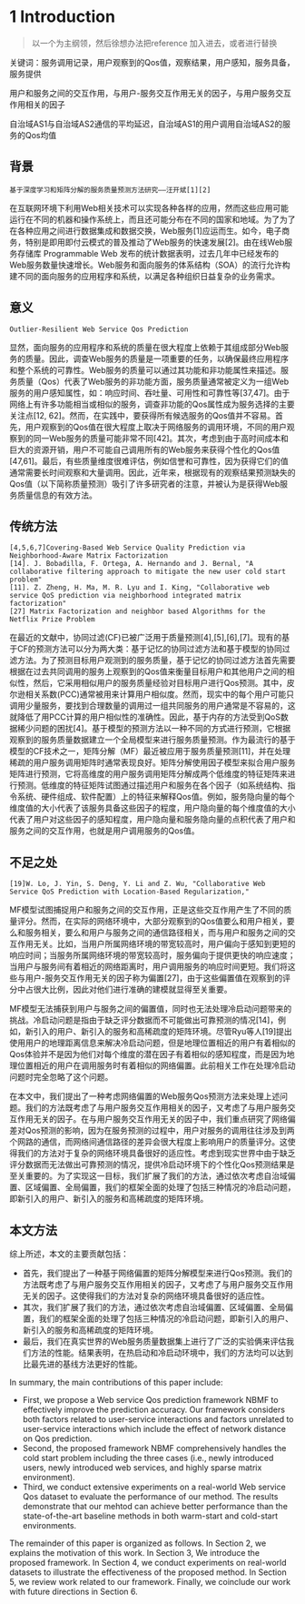 # 1 Introduction

> 以一个为主纲领，然后徐想办法把reference 加入进去，或者进行替换

关键词：服务调用记录，用户观察到的Qos值，观察结果，用户感知，服务具备，服务提供

用户和服务之间的交互作用，与用户-服务交互作用无关的因子，与用户服务交互作用相关的因子

自治域AS1与自治域AS2通信的平均延迟，自治域AS1的用户调用自治域AS2的服务的Qos均值

## 背景

```
基于深度学习和矩阵分解的服务质量预测方法研究——汪开斌[1][2]
```

在互联网环境下利用Web相关技术可以实现各种各样的应用，然而这些应用可能运行在不同的机器和操作系统上，而且还可能分布在不同的国家和地域。为了为了在各种应用之间进行数据集成和数据交换，Web服务[1]应运而生。如今，电子商务，特别是即用即付云模式的普及推动了Web服务的快速发展[2]。由在线Web服务存储库 Programmable Web 发布的统计数据表明，过去几年中已经发布的Web服务数量快速增长。Web服务和面向服务的体系结构（SOA）的流行允许构建不同的面向服务的应用程序和系统，以满足各种组织日益复杂的业务需求。

## 意义

```
Outlier-Resilient Web Service Qos Prediction
```

显然，面向服务的应用程序和系统的质量在很大程度上依赖于其组成部分Web服务的质量。因此，调查Web服务的质量是一项重要的任务，以确保最终应用程序和整个系统的可靠性。Web服务的质量可以通过其功能和非功能属性来描述。服务质量（Qos）代表了Web服务的非功能方面，服务质量通常被定义为一组Web服务的用户感知属性，如：响应时间、吞吐量、可用性和可靠性等[37,47]。由于网络上有许多功能相当或相似的服务，调查非功能的Qos属性成为服务选择的主要关注点[12, 62]。然而，在实践中，要获得所有候选服务的Qos值并不容易。首先，用户观察到的Qos值在很大程度上取决于网络服务的调用环境，不同的用户观察到的同一Web服务的质量可能非常不同[42]。其次，考虑到由于高时间成本和巨大的资源开销，用户不可能自己调用所有的Web服务来获得个性化的Qos值[47,61]。最后，有些质量维度很难评估，例如信誉和可靠性，因为获得它们的值通常需要长时间观察和大量调用。因此，近年来，根据现有的观察结果预测缺失的Qos值（以下简称质量预测）吸引了许多研究者的注意，并被认为是获得Web服务质量信息的有效方法。

## 传统方法

```
[4,5,6,7]Covering-Based Web Service Quality Prediction via Neighborhood-Aware Matrix Factorization
[14]. J. Bobadilla, F. Ortega, A. Hernando and J. Bernal, "A collaborative filtering approach to mitigate the new user cold start problem"
[11]. Z. Zheng, H. Ma, M. R. Lyu and I. King, "Collaborative web service QoS prediction via neighborhood integrated matrix factorization"
[27] Matrix Factorization and neighbor based Algorithms for the Netflix Prize Problem
```

在最近的文献中，协同过滤(CF)已被广泛用于质量预测[4],[5],[6],[7]。现有的基于CF的预测方法可以分为两大类：基于记忆的协同过滤方法和基于模型的协同过滤方法。为了预测目标用户观测到的服务质量，基于记忆的协同过滤方法首先需要根据在过去共同调用的服务上观察到的Qos值来衡量目标用户和其他用户之间的相似性，然后，它采用相似用户的服务质量经验对目标用户进行Qos预测。其中，皮尔逊相关系数(PCC)通常被用来计算用户相似度。然而，现实中的每个用户可能只调用少量服务，要找到合理数量的调用过一组共同服务的用户通常是不容易的，这就降低了用PCC计算的用户相似性的准确性。因此，基于内存的方法受到QoS数据稀少问题的困扰[4]。基于模型的预测方法以一种不同的方式进行预测，它根据观察到的服务质量数据建立一个全局模型来进行服务质量预测。作为最流行的基于模型的CF技术之一，矩阵分解（MF）最近被应用于服务质量预测[11]，并在处理稀疏的用户服务调用矩阵时通常表现良好。矩阵分解使用因子模型来拟合用户服务矩阵进行预测，它将高维度的用户服务调用矩阵分解成两个低维度的特征矩阵来进行预测。低维度的特征矩阵试图通过描述用户和服务在各个因子（如系统结构、指令系统、硬件组成、软件配置）上的特征来解释Qos值。例如，服务隐向量的每个维度值的大小代表了该服务具备这些因子的程度，用户隐向量的每个维度值的大小代表了用户对这些因子的感知程度，用户隐向量和服务隐向量的点积代表了用户和服务之间的交互作用，也就是用户调用服务的Qos值。

## 不足之处

```
[19]W. Lo, J. Yin, S. Deng, Y. Li and Z. Wu, "Collaborative Web Service QoS Prediction with Location-Based Regularization,"
```



MF模型试图捕捉用户和服务之间的交互作用，正是这些交互作用产生了不同的质量评分。然而，在实际的网络环境中，大部分观察到的Qos值要么和用户相关，要么和服务相关，要么和用户与服务之间的通信路径相关，而与用户和服务之间的交互作用无关。比如，当用户所属网络环境的带宽较高时，用户偏向于感知到更短的响应时间；当服务所属网络环境的带宽较高时，服务偏向于提供更快的响应速度；当用户与服务间有着相近的网络距离时，用户调用服务的响应时间更短。我们将这些与用户-服务交互作用无关的因子称为偏置[27]，由于这些偏置值在观察到的评分中占很大比例，因此对他们进行准确的建模就显得至关重要。

MF模型无法捕获到用户与服务之间的偏置值，同时也无法处理冷启动问题带来的挑战。冷启动问题是指由于缺乏评分数据而不可能做出可靠预测的情况[14]，例如，新引入的用户、新引入的服务和高稀疏度的矩阵环境。尽管Ryu等人[19]提出使用用户的地理距离信息来解决冷启动问题，但是地理位置相近的用户有着相似的Qos体验并不是因为他们对每个维度的潜在因子有着相似的感知程度，而是因为地理位置相近的用户在调用服务时有着相似的网络偏置。此前相关工作在处理冷启动问题时完全忽略了这个问题。

在本文中，我们提出了一种考虑网络偏置的Web服务Qos预测方法来处理上述问题。我们的方法既考虑了与用户服务交互作用相关的因子，又考虑了与用户服务交互作用无关的因子。在与用户服务交互作用无关的因子中，我们重点研究了网络偏差对Qos预测的影响，因为在服务预测的过程中，用户对服务的调用往往涉及到两个网路的通信，而网络间通信路径的差异会很大程度上影响用户的质量评分。这使得我们的方法对于复杂的网络环境具备很好的适应性。考虑到现实世界中由于缺乏评分数据而无法做出可靠预测的情况，提供冷启动环境下的个性化Qos预测结果是至关重要的。为了实现这一目标，我们扩展了我们的方法，通过依次考虑自治域偏置、区域偏置、全局偏置，我们的框架全面的处理了包括三种情况的冷启动问题，即新引入的用户、新引入的服务和高稀疏度的矩阵环境。



## 本文方法

综上所述，本文的主要贡献包括：

* 首先，我们提出了一种基于网络偏置的矩阵分解模型来进行Qos预测。我们的方法既考虑了与用户服务交互作用相关的因子，又考虑了与用户服务交互作用无关的因子。这使得我们的方法对复杂的网络环境具备很好的适应性。
* 其次，我们扩展了我们的方法，通过依次考虑自治域偏置、区域偏置、全局偏置，我们的框架全面的处理了包括三种情况的冷启动问题，即新引入的用户、新引入的服务和高稀疏度的矩阵环境。
* 最后，我们在真实世界的Web服务质量数据集上进行了广泛的实验俩来评估我们方法的性能。结果表明，在热启动和冷启动环境中，我们的方法均可以达到比最先进的基线方法更好的性能。

In summary, the main contributions of this paper include:

* First, we propose a Web service Qos prediction framework NBMF to effectively improve the prediction accuracy. Our framework considers both factors related to user-service interactions and factors unrelated to user-service interactions which include the effect of network distance on Qos prediction.
* Second, the proposed framework NBMF comprehensively handles the cold start problem including the three cases (i.e., newly introduced users, newly introduced web services, and highly sparse matrix environment).
* Third, we conduct extensive experiments on a real-world Web service Qos dataset to evaluate the performance of our method. The results demonstrate that our mehtod can achieve better performance than the state-of-the-art baseline methods in both warm-start and cold-start environments.

The remainder of this paper is organized as follows. In Section 2, we explains the motivation of this work. In Section 3, We introduce the proposed framework. In Section 4, we conduct experiments on real-world datasets to illustrate the effectiveness of the proposed method. In Section 5, we review work related to our framework. Finally, we coinclude our work with future directions in Section 6.

